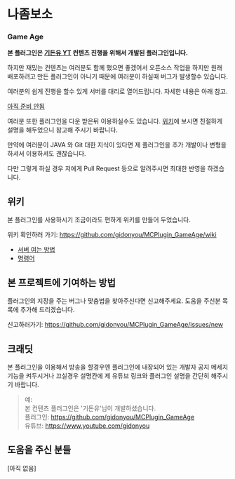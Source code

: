 # 나좀보소 #

### Game Age ###

**본 플러그인은 [기돈유 YT] 컨텐츠 진행을 위해서 개발된 플러그인입니다.**

하지만 재밌는 컨텐츠는 여러분도 함께 했으면 좋겠어서 오픈소스 작업을 하지만 원래 배포하려고 만든 플러그인이 아니기 때문에 여러분이 하실때 버그가 발생할수 있습니다.

여러분의 쉽게 진행을 할수 있게 서버를 대리로 열어드립니다. 자세한 내용은 아래 참고.

[아직 준비 안됨](#)

여러분 또한 플러그인을 다운 받은뒤 이용하실수도 있습니다. [위키]에 보시면 친절하게 설명을 해두었으니 참고해 주시기 바랍니다.

만약에 여러분이 JAVA 와 Git 대한 지식이 있다면 제 플러그인을 추가 개발이나 변형을 하셔서 이용하셔도 괜찮습니다.

다만 그렇게 하실 경우 저에게 Pull Request 등으로 알려주시면 최대한 반영을 하겠습니다.

## 위키 ##
본 플러그인를 사용하시기 조금이라도 편하게 위키를 만들어 두었습니다.

위키 확인하러 가기: https://github.com/gidonyou/MCPlugin_GameAge/wiki

- [서버 여는 방법](https://github.com/gidonyou/MCPlugin_GameAge/wiki/%EA%B2%8C%EC%9E%84-%EC%8B%9C%EC%9E%91-%EC%A4%80%EB%B9%84-%28%EC%89%AC%EC%9B%80%29)
- [명령어](https://github.com/gidonyou/MCPlugin_GameAge/wiki/%EB%AA%85%EB%A0%B9%EC%96%B4)

## 본 프로젝트에 기여하는 방법 ##

플러그인의 지장을 주는 버그나 맞춤법을 찾아주신다면 신고해주세요. 도움을 주신분 목록에 추가해 드리겠습니다.

신고하러가기: https://github.com/gidonyou/MCPlugin_GameAge/issues/new

## 크래딧 ##

본 플러그인을 이용해서 방송을 할경우엔 플러그인에 내장되어 있는 개발자 공지 메세지 기능을 켜두시거나 끄실경우 설명칸에 제 유튜브 링크와 플러그인 설명을 간단히 해주시기 바랍니다.

> 예:  
> 본 컨텐츠 플러그인은 '기돈유'님이 개발하셨습니다.  
> 플러그인: https://github.com/gidonyou/MCPlugin_GameAge  
> 유튜브: https://www.youtube.com/gidonyou

## 도움을 주신 분들 ##

\[아직 없음]


[기돈유 YT]: https://www.youtube.com/gidonyou
[위키]: https://github.com/gidonyou/MCPlugin_GameAge/wiki
